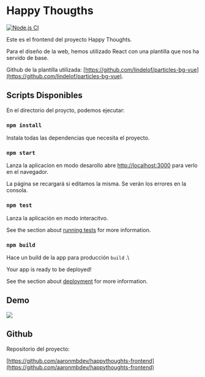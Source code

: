 # Happy Thougths 

[![Node.js CI](https://github.com/aaronmbdev/happythoughts-frontend/actions/workflows/node.js.yml/badge.svg)](https://github.com/aaronmbdev/happythoughts-frontend/actions/workflows/node.js.yml)

Este es el frontend del proyecto Happy Thoughts. 

Para el diseño de la web, hemos utilizado React con una plantilla que nos ha servido de base.

Github de la plantilla utilizada: [https://github.com/lindelof/particles-bg-vue](https://github.com/lindelof/particles-bg-vue).

## Scripts Disponibles

En el directorio del proycto, podemos ejecutar:

### `npm install`

Instala todas las dependencias que necesita el proyecto.

### `npm start`

Lanza la aplicacion en modo desarollo
abre [http://localhost:3000](http://localhost:3000) para verlo en el navegador.

La página se recargará si editamos la misma.
Se verán los errores en la consola.

### `npm test`

Lanza la aplicación en modo interacitvo.

See the section about [running tests](https://facebook.github.io/create-react-app/docs/running-tests) for more information.

### `npm build`

Hace un build de la app para producción  `build` .\

Your app is ready to be deployed!

See the section about [deployment](https://facebook.github.io/create-react-app/docs/deployment) for more information.

## Demo

![](/home/sel/Escritorio/BitxLaMarato/front/happythoughts-frontend-main/Images/demo1.jpg)

## Github

Repositorio del proyecto: 

[https://github.com/aaronmbdev/happythoughts-frontend](https://github.com/aaronmbdev/happythoughts-frontend)